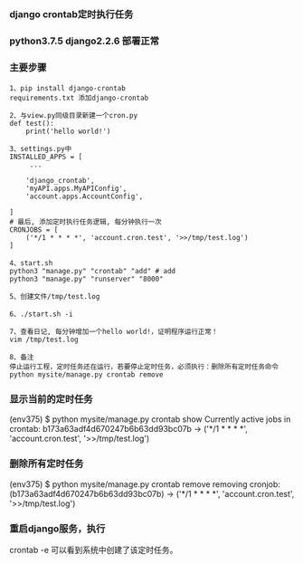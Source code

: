 ### django crontab定时执行任务             
### python3.7.5   django2.2.6  部署正常                      


### 主要步骤         
```
1、pip install django-crontab
requirements.txt 添加django-crontab

2、与view.py同级目录新建一个cron.py 
def test():
    print('hello world!')

3、settings.py中 
INSTALLED_APPS = [
     ...
    
    'django_crontab',
    'myAPI.apps.MyAPIConfig',   
    'account.apps.AccountConfig',
   
]
# 最后, 添加定时执行任务逻辑, 每分钟执行一次
CRONJOBS = [
    ('*/1 * * * *', 'account.cron.test', '>>/tmp/test.log')
]

4、start.sh
python3 "manage.py" "crontab" "add" # add
python3 "manage.py" "runserver" "8000"

5、创建文件/tmp/test.log

6、./start.sh -i

7、查看日记, 每分钟增加一个hello world!，证明程序运行正常！
vim /tmp/test.log

8、备注
停止运行工程，定时任务还在运行，若要停止定时任务，必须执行：删除所有定时任务命令 python mysite/manage.py crontab remove

```
### 显示当前的定时任务        
(env375) $ python mysite/manage.py crontab show
Currently active jobs in crontab:
b173a63adf4d670247b6b63dd93bc07b -> ('*/1 * * * *', 'account.cron.test', '>>/tmp/test.log')

### 删除所有定时任务  
(env375) $ python mysite/manage.py crontab remove
removing cronjob: (b173a63adf4d670247b6b63dd93bc07b) -> ('*/1 * * * *', 'account.cron.test', '>>/tmp/test.log')

### 重启django服务，执行 
crontab -e 
可以看到系统中创建了该定时任务。 